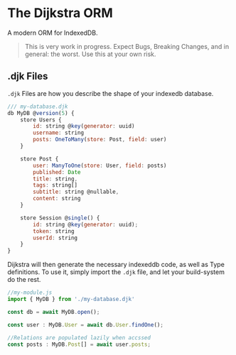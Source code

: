 # The Dijkstra ORM
A modern ORM for IndexedDB.

> This is very work in progress. Expect Bugs, Breaking Changes, and in general: the worst. Use this at your own risk.

## .djk Files
`.djk` Files are how you describe the shape of your indexedb database.

```js
/// my-database.djk
db MyDB @version(5) {
    store Users {
        id: string @key(generator: uuid)
        username: string
        posts: OneToMany(store: Post, field: user)
    }

    store Post {
        user: ManyToOne(store: User, field: posts)
        published: Date
        title: string,
        tags: string[]
        subtitle: string @nullable,
        content: string
    }

    store Session @single() {
        id: string @key(generator: uuid);
        token: string
        userId: string
    }
}
```

Dijkstra will then generate the necessary indexeddb code, as well as Type definitions.
To use it, simply import the `.djk` file, and let your build-system do the rest.

```ts
//my-module.js
import { MyDB } from './my-database.djk'

const db = await MyDB.open();

const user : MyDB.User = await db.User.findOne();

//Relations are populated lazily when accssed
const posts : MyDB.Post[] = await user.posts;
```

